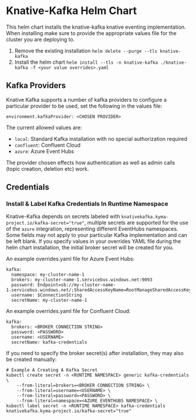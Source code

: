 # Knative-Kafka Helm Chart

This helm chart installs the knative-kafka knative eventing implementation.  When installing make sure to provide the appropriate values file for the 
cluster you are deploying to.

1. Remove the existing installation `helm delete --purge --tls knative-kafka`
2. Install the helm chart `helm install --tls -n knative-kafka ./knative-kafka -f <your value overrides>.yaml`

## Kafka Providers

Knative Kafka supports a number of kafka providers to configure a particular provider to be used, set the following
in the values file:

`environment.kafkaProvider: <CHOSEN PROVIDER>`

The current allowed values are:

* `local`: Standard Kafka installation with no special authorization required
* `confluent`: Confluent Cloud 
* `azure`: Azure Event Hubs

The provider chosen effects how authentication as well as admin calls (topic creation, deletion etc) work.

## Credentials

### Install & Label Kafka Credentials In Runtime Namespace 
Knative-Kafka depends on secrets labeled with `knativekafka.kyma-project.io/kafka-secret="true"`, multiple
secrets are supported for the use of the `azure` integration, representing different EventHubs namespaces.  Some fields
may not apply to your particular Kafka implementation and can be left blank.  If you specify values in your overrides
YAML file during the helm chart installation, the initial broker secret will be created for you.

An example overrides.yaml file for Azure Event Hubs:

```
kafka:
  namespace: my-cluster-name-1
  brokers: my-cluster-name-1.servicebus.windows.net:9093
  password: Endpoint=sb://my-cluster-name-1.servicebus.windows.net/;SharedAccessKeyName=RootManageSharedAccessKey;SharedAccessKey=XXXXXXXXXXXXXXXXXXXXXXXXXXXXXXXXXXXXXXXXXXX=
  username: $ConnectionString
  secretName: my-cluster-name-1
```

An example overrides.yaml file for Confluent Cloud:

```
kafka:
  brokers: <BROKER CONNECTION STRING>
  password: <PASSWORD>
  username: <USERNAME>
  secretName: kafka-credentials
```

If you need to specify the broker secret(s) after installation, they may also be created manually:
   
```
# Example A Creating A Kafka Secret
kubectl create secret -n <RUNTIME NAMESPACE> generic kafka-credentials \
    --from-literal=brokers=<BROKER CONNECTION STRING> \
    --from-literal=username=<USERNAME> \ 
    --from-literal=password=<PASSWORD> \
    --from-literal=namespace=<AZURE EVENTHUBS NAMESPACE> \
kubectl label secret -n <RUNTIME NAMESPACE> kafka-credentials knativekafka.kyma-project.io/kafka-secret="true"
```
